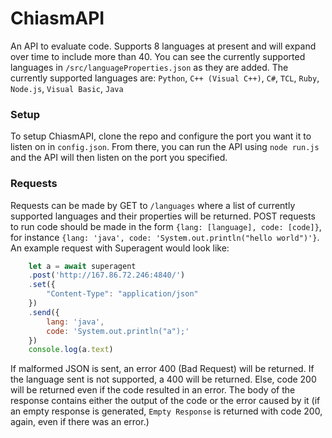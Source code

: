 # ChiasmAPI
An API to evaluate code.
Supports 8 languages at present and will expand over time to include more than 40.
You can see the currently supported languages in `/src/languageProperties.json` as they are added.
The currently supported languages are: `Python`, `C++ (Visual C++)`, `C#`, `TCL`, `Ruby`, `Node.js`, `Visual Basic`, `Java`

### Setup
To setup ChiasmAPI, clone the repo and configure the port you want it to listen on in `config.json`. From there, you can run the API using `node run.js` and the API will then listen on the port you specified.

### Requests
Requests can be made by GET to `/languages` where a list of currently supported languages and their properties will be returned.
POST requests to run code should be made in the form `{lang: [language], code: [code]}`, for instance `{lang: 'java', code: 'System.out.println("hello world")'}`.
An example request with Superagent would look like:
```javascript
    let a = await superagent
    .post('http://167.86.72.246:4840/')
    .set({
        "Content-Type": "application/json"
    })
    .send({
        lang: 'java',
        code: 'System.out.println("a");'
    })
    console.log(a.text)
```
If malformed JSON is sent, an error 400 (Bad Request) will be returned. If the language sent is not supported, a 400 will be returned. Else, code 200 will be returned even if the code resulted in an error. The body of the response contains either the output of the code or the error caused by it (if an empty response is generated, `Empty Response` is returned with code 200, again, even if there was an error.)
